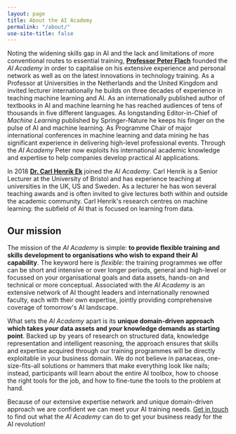 ```yaml
---
layout: page
title: About the AI Academy
permalink: "/about/"
use-site-title: false
---
```



Noting the widening skills gap in AI and the lack and limitations of more conventional routes to essential training, **[Professor Peter Flach](http://www.cs.bris.ac.uk/~flach/)** founded the *AI Academy* in order to capitalise on his extensive experience and personal network as well as on the latest innovations in technology training. As a Professor at Universities in the Netherlands and the United Kingdom and invited lecturer internationally he builds on three decades of experience in teaching machine learning and AI. As an internationally published author of textbooks in AI and machine learning he has reached audiences of tens of thousands in five different languages. As longstanding Editor-in-Chief of *Machine Learning* published by Springer-Nature he keeps his finger on the pulse of AI and machine learning. As Programme Chair of major international conferences in machine learning and data mining he has significant experience in delivering high-level professional events. Through the *AI Academy* Peter now exploits his international academic knowledge and expertise to help companies develop practical AI applications. 

In 2018 **[Dr. Carl Henrik Ek](http://carlhenrik.com)** joined the *AI Academy*. Carl Henrik is a Senior Lecturer at the University of Bristol and has experience teaching at universities in the UK, US and Sweden. As a lecturer he has won several teaching awards and is often invited to give lectures both within and outside the academic community. Carl Henrik's research centres on machine learning: the subfield of AI that is focused on learning from data. 

## Our mission

The mission of the *AI Academy* is simple: **to provide flexible training and skills development to organisations who wish to expand their AI capability**. The keyword here is *flexible*: the training programmes we offer can be short and intensive or over longer periods, general and high-level or focussed on your organisational goals and data assets, hands-on and technical or more conceptual. Associated with the *AI Academy* is an extensive network of AI thought leaders and internationally renowned faculty, each with their own expertise, jointly providing comprehensive coverage of tomorrow's AI landscape. 

What sets the *AI Academy* apart is its **unique domain-driven approach which takes *your* data assets and *your* knowledge demands as starting point**. Backed up by years of research on structured data, knowledge representation and intelligent reasoning, the approach ensures that skills and expertise acquired through our training programmes will be directly exploitable in your business domain. We do not believe in panaceas, one-size-fits-all solutions or hammers that make everything look like nails; instead, participants will learn about the entire AI toolbox, how to choose the right tools for the job, and how to fine-tune the tools to the problem at hand. 

Because of our extensive expertise network and unique domain-driven approach we are confident we can meet your AI training needs. [Get in touch](/contact/) to find out what the *AI Academy* can do to get your business ready for the AI revolution!
